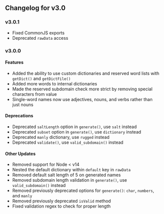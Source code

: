 ## Changelog for v3.0

### v3.0.1

- Fixed CommonJS exports
- Deprecated `rawData` access

### v3.0.0

#### Features

- Added the ability to use custom dictionaries and reserved word lists with `getDict()` and `getDictFile()`
- Added more words to internal dictionaries
- Made the reserved subdomain check more strict by removing special characters from value
- Single-word names now use adjectives, nouns, and verbs rather than just nouns

#### Deprecations

- Deprecated `saltLength` option in `generate()`, use `salt` instead
- Deprecated `subset` option in `generate()`, use `dictionary` instead
- Deprecated `manly` dictionary, use `rugged` instead
- Deprecated `validate()`, use `valid_subdomain()` instead

#### Other Updates

- Removed support for Node < v14
- Nested the default dictionary within `default` key in `rawData`
- Removed default salt length of 5 on generated names
- Removed subdomain length validation in `generate()`, use `valid_subdomain()` instead
- Removed previously deprecated options for `generate()`: `char`, `numbers`, and `manly`
- Removed previously deprecated `isValid` method
- Fixed validation regex to check for proper length
